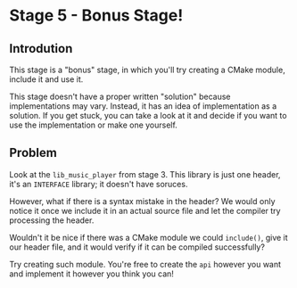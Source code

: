 # Stage 5 - Bonus Stage!


## Introdution

This stage is a "bonus" stage, in which you'll try creating a CMake module, include it and use it.

This stage doesn't have a proper written "solution" because implementations may vary. Instead, it has an idea of implementation as a solution. If you get stuck, you can take a look at it and decide if you want to use the implementation or make one yourself.

## Problem

Look at the `lib_music_player` from stage 3. This library is just one header, it's an `INTERFACE` library; it doesn't have soruces.

However, what if there is a syntax mistake in the header? We would only notice it once we include it in an actual source file and let the compiler try processing the header.

Wouldn't it be nice if there was a CMake module we could `include()`, give it our header file, and it would verify if it can be compiled successfully?

Try creating such module. You're free to create the `api` however you want and implement it however you think you can!
